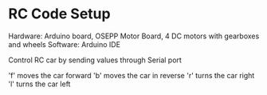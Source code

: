 # RC Code Setup
Hardware: Arduino board, OSEPP Motor Board, 4 DC motors with gearboxes and wheels
Software: Arduino IDE

Control RC car by sending values through Serial port

'f' moves the car forward
'b' moves the car in reverse
'r' turns the car right
'l' turns the car left
